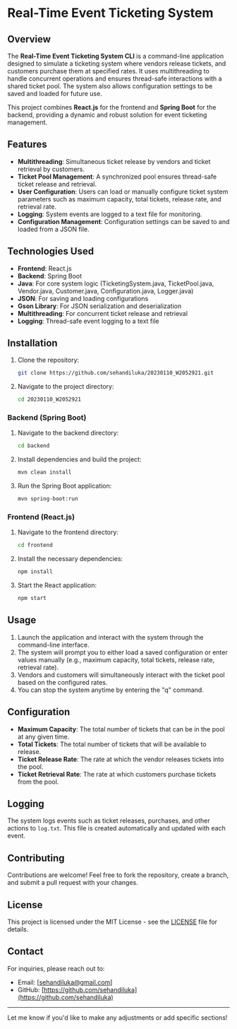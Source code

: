 
# Real-Time Event Ticketing System 

## Overview

The **Real-Time Event Ticketing System CLI** is a command-line application designed to simulate a ticketing system where vendors release tickets, and customers purchase them at specified rates. It uses multithreading to handle concurrent operations and ensures thread-safe interactions with a shared ticket pool. The system also allows configuration settings to be saved and loaded for future use.

This project combines **React.js** for the frontend and **Spring Boot** for the backend, providing a dynamic and robust solution for event ticketing management.

## Features

- **Multithreading**: Simultaneous ticket release by vendors and ticket retrieval by customers.
- **Ticket Pool Management**: A synchronized pool ensures thread-safe ticket release and retrieval.
- **User Configuration**: Users can load or manually configure ticket system parameters such as maximum capacity, total tickets, release rate, and retrieval rate.
- **Logging**: System events are logged to a text file for monitoring.
- **Configuration Management**: Configuration settings can be saved to and loaded from a JSON file.

## Technologies Used

- **Frontend**: React.js
- **Backend**: Spring Boot
- **Java**: For core system logic (TicketingSystem.java, TicketPool.java, Vendor.java, Customer.java, Configuration.java, Logger.java)
- **JSON**: For saving and loading configurations
- **Gson Library**: For JSON serialization and deserialization
- **Multithreading**: For concurrent ticket release and retrieval
- **Logging**: Thread-safe event logging to a text file

## Installation

1. Clone the repository:
   ```bash
   git clone https://github.com/sehandiluka/20230110_W2052921.git
   ```

2. Navigate to the project directory:
   ```bash
   cd 20230110_W2052921
   ```

### Backend (Spring Boot)

1. Navigate to the backend directory:
   ```bash
   cd backend
   ```

2. Install dependencies and build the project:
   ```bash
   mvn clean install
   ```

3. Run the Spring Boot application:
   ```bash
   mvn spring-boot:run
   ```

### Frontend (React.js)

1. Navigate to the frontend directory:
   ```bash
   cd frontend
   ```

2. Install the necessary dependencies:
   ```bash
   npm install
   ```

3. Start the React application:
   ```bash
   npm start
   ```

## Usage

1. Launch the application and interact with the system through the command-line interface.
2. The system will prompt you to either load a saved configuration or enter values manually (e.g., maximum capacity, total tickets, release rate, retrieval rate).
3. Vendors and customers will simultaneously interact with the ticket pool based on the configured rates.
4. You can stop the system anytime by entering the "q" command.

## Configuration

- **Maximum Capacity**: The total number of tickets that can be in the pool at any given time.
- **Total Tickets**: The total number of tickets that will be available to release.
- **Ticket Release Rate**: The rate at which the vendor releases tickets into the pool.
- **Ticket Retrieval Rate**: The rate at which customers purchase tickets from the pool.

## Logging

The system logs events such as ticket releases, purchases, and other actions to `log.txt`. This file is created automatically and updated with each event.

## Contributing

Contributions are welcome! Feel free to fork the repository, create a branch, and submit a pull request with your changes.

## License

This project is licensed under the MIT License - see the [LICENSE](LICENSE) file for details.

## Contact

For inquiries, please reach out to:
- Email: [sehandiluka@gmail.com]
- GitHub: [https://github.com/sehandiluka](https://github.com/sehandiluka)

---

Let me know if you'd like to make any adjustments or add specific sections!
